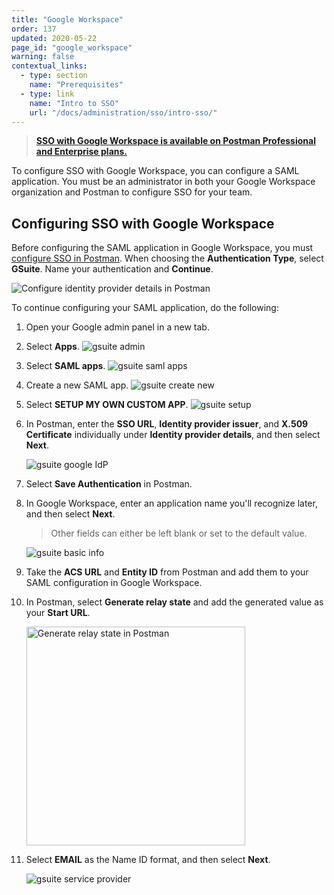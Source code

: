 ```yaml
---
title: "Google Workspace"
order: 137
updated: 2020-05-22
page_id: "google_workspace"
warning: false
contextual_links:
  - type: section
    name: "Prerequisites"
  - type: link
    name: "Intro to SSO"
    url: "/docs/administration/sso/intro-sso/"
---
```


> **[SSO with Google Workspace is available on Postman Professional and Enterprise plans.](https://www.postman.com/pricing)**

To configure SSO with Google Workspace, you can configure a SAML application. You must be an administrator in both your Google Workspace organization and Postman to configure SSO for your team.

## Configuring SSO with Google Workspace

Before configuring the SAML application in Google Workspace, you must [configure SSO in Postman](/docs/administration/sso/admin-sso/). When choosing the **Authentication Type**, select **GSuite**. Name your authentication and **Continue**.

<img alt="Configure identity provider details in Postman" src="https://assets.postman.com/postman-docs/configure-identity-provider-details-v9.14.jpg"/>

To continue configuring your SAML application, do the following:

1. Open your Google admin panel in a new tab.
1. Select **Apps**.
   ![gsuite admin](https://assets.postman.com/postman-docs/gsuite_admin.png)

1. Select **SAML apps**.
   ![gsuite saml apps](https://assets.postman.com/postman-docs/gsuite_saml_apps.png)

1. Create a new SAML app.
   ![gsuite create new](https://assets.postman.com/postman-docs/gsuite_create_new.png)

1. Select **SETUP MY OWN CUSTOM APP**.
   ![gsuite setup](https://assets.postman.com/postman-docs/gsuite_setup.png)

1. In Postman, enter the **SSO URL**, **Identity provider issuer**, and **X.509 Certificate** individually under **Identity provider details**, and then select **Next**.

   ![gsuite google IdP](https://assets.postman.com/postman-docs/gsuite_google_IdP.png)

1. Select **Save Authentication** in Postman.

1. In Google Workspace, enter an application name you'll recognize later, and then select **Next**.

    > Other fields can either be left blank or set to the default value.

   ![gsuite basic info](https://assets.postman.com/postman-docs/gsuite_basic_info.png)

1. Take the **ACS URL** and **Entity ID** from Postman and add them to your SAML configuration in Google Workspace.

1. In Postman, select **Generate relay state** and add the generated value as your **Start URL**.

    <img alt="Generate relay state in Postman" src="https://assets.postman.com/postman-docs/generate-relay-state-v9.14.jpg" width="350px"/>

1. Select **EMAIL** as the Name ID format, and then select **Next**.

    ![gsuite service provider](https://assets.postman.com/postman-docs/gsuite_service_provider.png)
